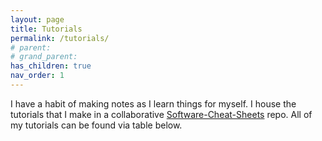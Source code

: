 ```yaml
---
layout: page
title: Tutorials
permalink: /tutorials/
# parent: 
# grand_parent: 
has_children: true
nav_order: 1
---
```


I have a habit of making notes as I learn things for myself. I house the tutorials that I make in a collaborative [Software-Cheat-Sheets](https://github.com/sirpaulmcd/Software-Cheat-Sheets) repo. All of my tutorials can be found via table below.
